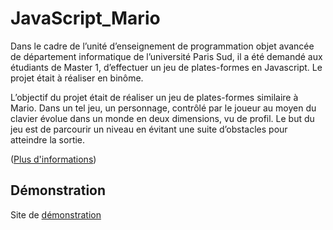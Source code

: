 # JavaScript_Mario

Dans le cadre de l’unité d’enseignement de programmation objet avancée de département informatique de l’université Paris Sud, il a été demandé aux étudiants de Master 1, d’effectuer un jeu de plates-formes en Javascript. Le projet était à réaliser en binôme.

L’objectif du projet était de réaliser un jeu de plates-formes similaire à Mario. Dans un tel jeu, un personnage, contrôlé par le joueur au moyen du clavier évolue dans un monde en deux dimensions, vu de profil. Le but du jeu est de parcourir un niveau en évitant une suite d’obstacles pour atteindre la sortie.

([Plus d'informations](RAPPORT_BUTET_LI.pdf))

## Démonstration
Site de [démonstration](https://rexbut.github.io/projets/javascript_mario/)
